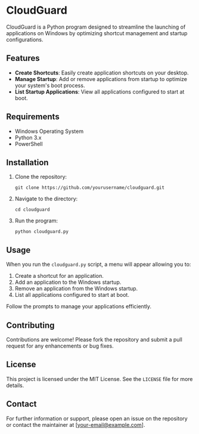# CloudGuard

CloudGuard is a Python program designed to streamline the launching of applications on Windows by optimizing shortcut management and startup configurations. 

## Features

- **Create Shortcuts**: Easily create application shortcuts on your desktop.
- **Manage Startup**: Add or remove applications from startup to optimize your system's boot process.
- **List Startup Applications**: View all applications configured to start at boot.

## Requirements

- Windows Operating System
- Python 3.x
- PowerShell

## Installation

1. Clone the repository:

   ```
   git clone https://github.com/yourusername/cloudguard.git
   ```

2. Navigate to the directory:

   ```
   cd cloudguard
   ```

3. Run the program:

   ```
   python cloudguard.py
   ```

## Usage

When you run the `cloudguard.py` script, a menu will appear allowing you to:

1. Create a shortcut for an application.
2. Add an application to the Windows startup.
3. Remove an application from the Windows startup.
4. List all applications configured to start at boot.

Follow the prompts to manage your applications efficiently.

## Contributing

Contributions are welcome! Please fork the repository and submit a pull request for any enhancements or bug fixes.

## License

This project is licensed under the MIT License. See the `LICENSE` file for more details.

## Contact

For further information or support, please open an issue on the repository or contact the maintainer at [your-email@example.com].